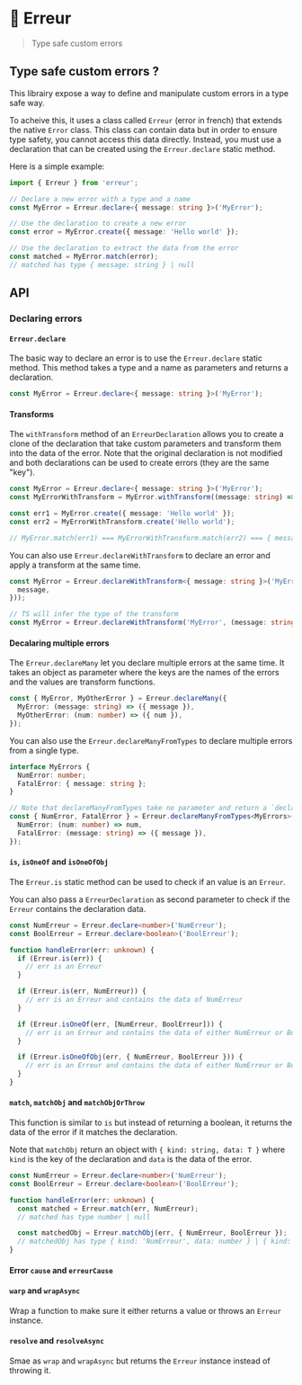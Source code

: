 # 🛑 Erreur

> Type safe custom errors

## Type safe custom errors ?

This librairy expose a way to define and manipulate custom errors in a type safe way.

To acheive this, it uses a class called `Erreur` (error in french) that extends the native `Error` class. This class can contain data but in order to ensure type safety, you cannot access this data directly. Instead, you must use a declaration that can be created using the `Erreur.declare` static method.

Here is a simple example:

```ts
import { Erreur } from 'erreur';

// Declare a new error with a type and a name
const MyError = Erreur.declare<{ message: string }>('MyError');

// Use the declaration to create a new error
const error = MyError.create({ message: 'Hello world' });

// Use the declaration to extract the data from the error
const matched = MyError.match(error);
// matched has type { message: string } | null
```

## API

### Declaring errors

#### `Erreur.declare`

The basic way to declare an error is to use the `Erreur.declare` static method. This method takes a type and a name as parameters and returns a declaration.

```ts
const MyError = Erreur.declare<{ message: string }>('MyError');
```

#### Transforms

The `withTransform` method of an `ErreurDeclaration` allows you to create a clone of the declaration that take custom parameters and transform them into the data of the error. Note that the original declaration is not modified and both declarations can be used to create errors (they are the same "key").

```ts
const MyError = Erreur.declare<{ message: string }>('MyError');
const MyErrorWithTransform = MyError.withTransform((message: string) => ({ message }));

const err1 = MyError.create({ message: 'Hello world' });
const err2 = MyErrorWithTransform.create('Hello world');

// MyError.match(err1) === MyErrorWithTransform.match(err2) === { message: 'Hello world' }
```

You can also use `Erreur.declareWithTransform` to declare an error and apply a transform at the same time.

```ts
const MyError = Erreur.declareWithTransform<{ message: string }>('MyError', (message: string) => ({
  message,
}));

// TS will infer the type of the transform
const MyError = Erreur.declareWithTransform('MyError', (message: string) => ({ message }));
```

#### Decalaring multiple errors

The `Erreur.declareMany` let you declare multiple errors at the same time. It takes an object as parameter where the keys are the names of the errors and the values are transform functions.

```ts
const { MyError, MyOtherError } = Erreur.declareMany({
  MyError: (message: string) => ({ message }),
  MyOtherError: (num: number) => ({ num }),
});
```

You can also use the `Erreur.declareManyFromTypes` to declare multiple errors from a single type.

```ts
interface MyErrors {
  NumError: number;
  FatalError: { message: string };
}

// Note that declareManyFromTypes take no parameter and return a `declareMany` function
const { NumError, FatalError } = Erreur.declareManyFromTypes<MyErrors>()({
  NumError: (num: number) => num,
  FatalError: (message: string) => ({ message }),
});
```

#### `is`, `isOneOf` and `isOneOfObj`

The `Erreur.is` static method can be used to check if an value is an `Erreur`.

You can also pass a `ErreurDeclaration` as second parameter to check if the `Erreur` contains the declaration data.

```ts
const NumErreur = Erreur.declare<number>('NumErreur');
const BoolErreur = Erreur.declare<boolean>('BoolErreur');

function handleError(err: unknown) {
  if (Erreur.is(err)) {
    // err is an Erreur
  }

  if (Erreur.is(err, NumErreur)) {
    // err is an Erreur and contains the data of NumErreur
  }

  if (Erreur.isOneOf(err, [NumErreur, BoolErreur])) {
    // err is an Erreur and contains the data of either NumErreur or BoolErreur
  }

  if (Erreur.isOneOfObj(err, { NumErreur, BoolErreur })) {
    // err is an Erreur and contains the data of either NumErreur or BoolErreur
  }
}
```

#### `match`, `matchObj` and `matchObjOrThrow`

This function is similar to `is` but instead of returning a boolean, it returns the data of the error if it matches the declaration.

Note that `matchObj` return an object with `{ kind: string, data: T }` where `kind` is the key of the declaration and `data` is the data of the error.

```ts
const NumErreur = Erreur.declare<number>('NumErreur');
const BoolErreur = Erreur.declare<boolean>('BoolErreur');

function handleError(err: unknown) {
  const matched = Erreur.match(err, NumErreur);
  // matched has type number | null

  const matchedObj = Erreur.matchObj(err, { NumErreur, BoolErreur });
  // matchedObj has type { kind: 'NumErreur', data: number } | { kind: 'BoolErreur', data: boolean } | null
}
```

#### Error `cause` and `erreurCause`

#### `warp` and `wrapAsync`

Wrap a function to make sure it either returns a value or throws an `Erreur` instance.

#### `resolve` and `resolveAsync`

Smae as `wrap` and `wrapAsync` but returns the `Erreur` instance instead of throwing it.
